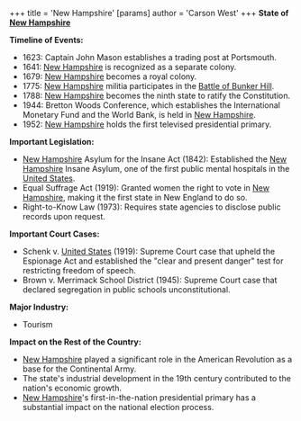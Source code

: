 +++
 title = 'New Hampshire'
[params]
	author = 'Carson West'
+++
**State of [New Hampshire](./../new-hampshire/)**

**Timeline of Events:**

* 1623: Captain John Mason establishes a trading post at Portsmouth.
* 1641: [New Hampshire](./../new-hampshire/) is recognized as a separate colony.
* 1679: [New Hampshire](./../new-hampshire/) becomes a royal colony.
* 1775: [New Hampshire](./../new-hampshire/) militia participates in the [Battle of Bunker Hill](./../battle-of-bunker-hill/).
* 1788: [New Hampshire](./../new-hampshire/) becomes the ninth state to ratify the Constitution.
* 1944: Bretton Woods Conference, which establishes the International Monetary Fund and the World Bank, is held in [New Hampshire](./../new-hampshire/).
* 1952: [New Hampshire](./../new-hampshire/) holds the first televised presidential primary.

**Important Legislation:**

* [New Hampshire](./../new-hampshire/) Asylum for the Insane Act (1842): Established the [New Hampshire](./../new-hampshire/) Insane Asylum, one of the first public mental hospitals in the [United States](./../united-states/).
* Equal Suffrage Act (1919): Granted women the right to vote in [New Hampshire](./../new-hampshire/), making it the first state in New England to do so.
* Right-to-Know Law (1973): Requires state agencies to disclose public records upon request.

**Important Court Cases:**

* Schenk v. [United States](./../united-states/) (1919): Supreme Court case that upheld the Espionage Act and established the "clear and present danger" test for restricting freedom of speech.
* Brown v. Merrimack School District (1945): Supreme Court case that declared segregation in public schools unconstitutional.

**Major Industry:**

* Tourism

**Impact on the Rest of the Country:**

* [New Hampshire](./../new-hampshire/) played a significant role in the American Revolution as a base for the Continental Army.
* The state's industrial development in the 19th century contributed to the nation's economic growth.
* [New Hampshire](./../new-hampshire/)'s first-in-the-nation presidential primary has a substantial impact on the national election process.